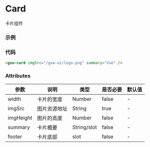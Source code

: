 # Card
卡片组件

### 示例
<card imgSrc="/gxw-ui/logo.png" summary="Vue" />


### 代码
```html
<gxw-card imgSrc="/gxw-ui/logo.png" summary="Vue" />
```

### Attributes
| 参数 | 说明 | 类型 | 是否必要 | 默认值 |
| --- | --- |  --- |   ---   |  ---  |
| width | 卡片的宽度 | Number | false | - |
| imgSrc | 图片资源地址 | String | true | - |
| imgHeight | 图片的高度 | Number | false | - |
| summary | 卡片概要 | String/slot | false | - |
| footer | 卡片底部 | slot | false | - |
